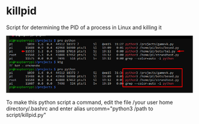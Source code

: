 # killpid
Script for determining the PID of a process in Linux and killing it

![Image alt](https://github.com/thedeaddan/killpid/blob/main/image.png)

To make this python script a command, edit the file /your user home directory/.bashrc and enter alias urcomm="python3 /path to script/killpid.py"
